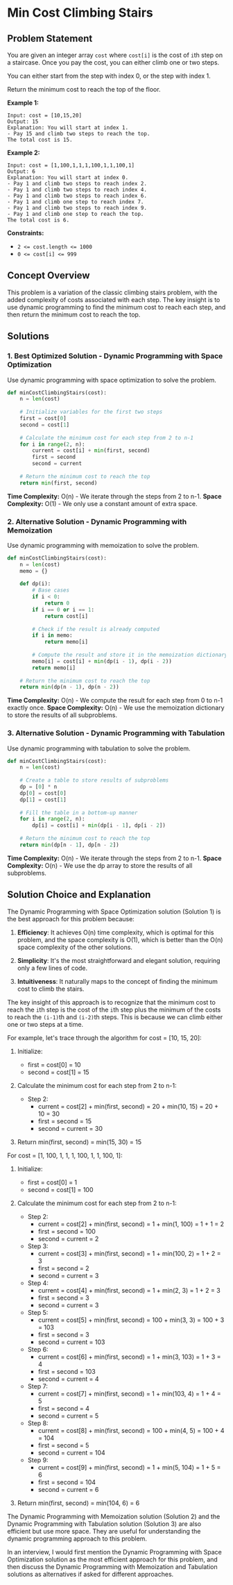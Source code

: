 # Min Cost Climbing Stairs

## Problem Statement

You are given an integer array `cost` where `cost[i]` is the cost of `i`th step on a staircase. Once you pay the cost, you can either climb one or two steps.

You can either start from the step with index 0, or the step with index 1.

Return the minimum cost to reach the top of the floor.

**Example 1:**
```
Input: cost = [10,15,20]
Output: 15
Explanation: You will start at index 1.
- Pay 15 and climb two steps to reach the top.
The total cost is 15.
```

**Example 2:**
```
Input: cost = [1,100,1,1,1,100,1,1,100,1]
Output: 6
Explanation: You will start at index 0.
- Pay 1 and climb two steps to reach index 2.
- Pay 1 and climb two steps to reach index 4.
- Pay 1 and climb two steps to reach index 6.
- Pay 1 and climb one step to reach index 7.
- Pay 1 and climb two steps to reach index 9.
- Pay 1 and climb one step to reach the top.
The total cost is 6.
```

**Constraints:**
- `2 <= cost.length <= 1000`
- `0 <= cost[i] <= 999`

## Concept Overview

This problem is a variation of the classic climbing stairs problem, with the added complexity of costs associated with each step. The key insight is to use dynamic programming to find the minimum cost to reach each step, and then return the minimum cost to reach the top.

## Solutions

### 1. Best Optimized Solution - Dynamic Programming with Space Optimization

Use dynamic programming with space optimization to solve the problem.

```python
def minCostClimbingStairs(cost):
    n = len(cost)
    
    # Initialize variables for the first two steps
    first = cost[0]
    second = cost[1]
    
    # Calculate the minimum cost for each step from 2 to n-1
    for i in range(2, n):
        current = cost[i] + min(first, second)
        first = second
        second = current
    
    # Return the minimum cost to reach the top
    return min(first, second)
```

**Time Complexity:** O(n) - We iterate through the steps from 2 to n-1.
**Space Complexity:** O(1) - We only use a constant amount of extra space.

### 2. Alternative Solution - Dynamic Programming with Memoization

Use dynamic programming with memoization to solve the problem.

```python
def minCostClimbingStairs(cost):
    n = len(cost)
    memo = {}
    
    def dp(i):
        # Base cases
        if i < 0:
            return 0
        if i == 0 or i == 1:
            return cost[i]
        
        # Check if the result is already computed
        if i in memo:
            return memo[i]
        
        # Compute the result and store it in the memoization dictionary
        memo[i] = cost[i] + min(dp(i - 1), dp(i - 2))
        return memo[i]
    
    # Return the minimum cost to reach the top
    return min(dp(n - 1), dp(n - 2))
```

**Time Complexity:** O(n) - We compute the result for each step from 0 to n-1 exactly once.
**Space Complexity:** O(n) - We use the memoization dictionary to store the results of all subproblems.

### 3. Alternative Solution - Dynamic Programming with Tabulation

Use dynamic programming with tabulation to solve the problem.

```python
def minCostClimbingStairs(cost):
    n = len(cost)
    
    # Create a table to store results of subproblems
    dp = [0] * n
    dp[0] = cost[0]
    dp[1] = cost[1]
    
    # Fill the table in a bottom-up manner
    for i in range(2, n):
        dp[i] = cost[i] + min(dp[i - 1], dp[i - 2])
    
    # Return the minimum cost to reach the top
    return min(dp[n - 1], dp[n - 2])
```

**Time Complexity:** O(n) - We iterate through the steps from 2 to n-1.
**Space Complexity:** O(n) - We use the dp array to store the results of all subproblems.

## Solution Choice and Explanation

The Dynamic Programming with Space Optimization solution (Solution 1) is the best approach for this problem because:

1. **Efficiency**: It achieves O(n) time complexity, which is optimal for this problem, and the space complexity is O(1), which is better than the O(n) space complexity of the other solutions.

2. **Simplicity**: It's the most straightforward and elegant solution, requiring only a few lines of code.

3. **Intuitiveness**: It naturally maps to the concept of finding the minimum cost to climb the stairs.

The key insight of this approach is to recognize that the minimum cost to reach the `i`th step is the cost of the `i`th step plus the minimum of the costs to reach the `(i-1)`th and `(i-2)`th steps. This is because we can climb either one or two steps at a time.

For example, let's trace through the algorithm for cost = [10, 15, 20]:

1. Initialize:
   - first = cost[0] = 10
   - second = cost[1] = 15

2. Calculate the minimum cost for each step from 2 to n-1:
   - Step 2:
     - current = cost[2] + min(first, second) = 20 + min(10, 15) = 20 + 10 = 30
     - first = second = 15
     - second = current = 30

3. Return min(first, second) = min(15, 30) = 15

For cost = [1, 100, 1, 1, 1, 100, 1, 1, 100, 1]:

1. Initialize:
   - first = cost[0] = 1
   - second = cost[1] = 100

2. Calculate the minimum cost for each step from 2 to n-1:
   - Step 2:
     - current = cost[2] + min(first, second) = 1 + min(1, 100) = 1 + 1 = 2
     - first = second = 100
     - second = current = 2
   - Step 3:
     - current = cost[3] + min(first, second) = 1 + min(100, 2) = 1 + 2 = 3
     - first = second = 2
     - second = current = 3
   - Step 4:
     - current = cost[4] + min(first, second) = 1 + min(2, 3) = 1 + 2 = 3
     - first = second = 3
     - second = current = 3
   - Step 5:
     - current = cost[5] + min(first, second) = 100 + min(3, 3) = 100 + 3 = 103
     - first = second = 3
     - second = current = 103
   - Step 6:
     - current = cost[6] + min(first, second) = 1 + min(3, 103) = 1 + 3 = 4
     - first = second = 103
     - second = current = 4
   - Step 7:
     - current = cost[7] + min(first, second) = 1 + min(103, 4) = 1 + 4 = 5
     - first = second = 4
     - second = current = 5
   - Step 8:
     - current = cost[8] + min(first, second) = 100 + min(4, 5) = 100 + 4 = 104
     - first = second = 5
     - second = current = 104
   - Step 9:
     - current = cost[9] + min(first, second) = 1 + min(5, 104) = 1 + 5 = 6
     - first = second = 104
     - second = current = 6

3. Return min(first, second) = min(104, 6) = 6

The Dynamic Programming with Memoization solution (Solution 2) and the Dynamic Programming with Tabulation solution (Solution 3) are also efficient but use more space. They are useful for understanding the dynamic programming approach to this problem.

In an interview, I would first mention the Dynamic Programming with Space Optimization solution as the most efficient approach for this problem, and then discuss the Dynamic Programming with Memoization and Tabulation solutions as alternatives if asked for different approaches.
